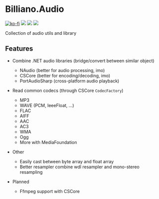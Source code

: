 ﻿# Billiano.Audio

[![ko-fi](https://img.shields.io/badge/Support_me_on-Ko--fi-red)](https://ko-fi.com/G2G1SRUJG)
[![](https://img.shields.io/badge/Check-NAudio-white)](https://github.com/naudio/NAudio)
[![](https://img.shields.io/badge/Check-CSCore-blue)](https://github.com/filoe/cscore)
[![](https://img.shields.io/badge/Check-PortAudio-green)](https://portaudio.com)

Collection of audio utils and library

## Features

- Combine .NET audio libraries (bridge/convert between similar object)
    - NAudio (better for audio processing, imo)
    - CSCore (better for encoding/decoding, imo)
    - PortAudioSharp (cross-platform audio playback)


- Read common codecs (through CSCore `CodecFactory`)
    - MP3
    - WAVE (PCM, IeeeFloat, ...)
    - FLAC
    - AIFF
    - AAC
    - AC3
    - WMA
    - Ogg
    - More with MediaFoundation

- Other
    - Easily cast between byte array and float array
    - Better resampler combine wdl resampler and mono-stereo resampling


- Planned
  - Ffmpeg support with CSCore
